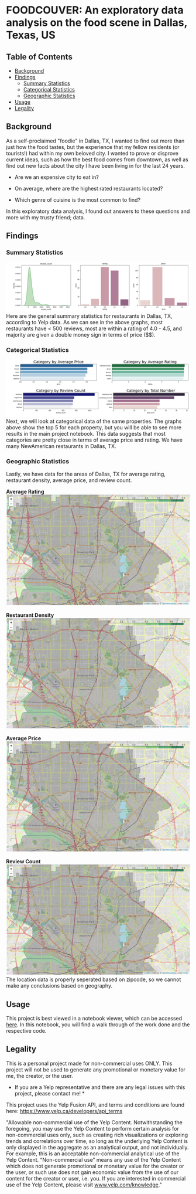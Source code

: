 # FOODCOUVER: An exploratory data analysis on the food scene in Dallas, Texas, US

## Table of Contents
* [Background](#background)
* [Findings](#findings)
  * [Summary Statistics](#summary-statistics)
  * [Categorical Statistics](#categorical-statistics)
  * [Geographic Statistics](#geographic-statistics)
* [Usage](#usage)
* [Legality](#legality)

## Background

As a self-proclaimed "foodie" in Dallas, TX, I wanted to find out more than just how the food tastes, but the experience that my fellow residents (or tourists!) had within my own beloved city. I wanted to prove or disprove current ideas, such as how the best food comes from downtown, as well as find out new facts about the city I have been living in for the last 24 years. 


* Are we an expensive city to eat in? 


* On average, where are the highest rated restaurants located? 


* Which genre of cuisine is the most common to find? 


In this exploratory data analysis, I found out answers to these questions and more with my trusty friend; data.

## Findings

### Summary Statistics
![summarystatistics](https://github.com/yashwanth033/Food_in_Dallas/blob/main/summary_statistics.png)
Here are the general summary statistics for restaurants in Dallas, TX, according to Yelp data. As we can see in the above graphs, most restaurants have < 500 reviews, most are within a rating of 4.0 - 4.5, and majority are given a double money sign in terms of price ($$).

### Categorical Statistics
![category](https://github.com/yashwanth033/Food_in_Dallas/blob/main/Categorical_statistics.png)
Next, we will look at categorical data of the same properties. The graphs above show the top 5 for each property, but you will be able to see more results in the main project notebook. This data suggests that most categories are pretty close in terms of average price and rating. We have many NewAmerican restaurants in Dallas, TX.

### Geographic Statistics
Lastly, we have data for the areas of Dallas, TX for average rating, restaurant density, average price, and review count.

**Average Rating**
![average_rating](https://github.com/yashwanth033/Food_in_Dallas/blob/main/Location.png)<br />


**Restaurant Density**
![restaurant_density](https://github.com/yashwanth033/Food_in_Dallas/blob/main/Location.png)<br />


**Average Price**
![average_price](https://github.com/yashwanth033/Food_in_Dallas/blob/main/Location.png)<br />


**Review Count**
![review_count](https://github.com/yashwanth033/Food_in_Dallas/blob/main/Location.png)<br />
The location data is properly seperated based on zipcode, so we cannot make any conclusions based on geography.


## Usage

This project is best viewed in a notebook viewer, which can be accessed [here](https://nbviewer.jupyter.org/github/justinmlam/foodcouver/blob/master/foodcouver.ipynb). In this notebook, you will find a walk through of the work done and the respective code.

## Legality
This is a personal project made for non-commercial uses ONLY. This project will not be used to generate any promotional or monetary value for me, the creator, or the user.
* If you are a Yelp representative and there are any legal issues with this project, please contact me! *

This project uses the Yelp Fusion API, and terms and conditions are found here:
https://www.yelp.ca/developers/api_terms

"Allowable non-commercial use of the Yelp Content. Notwithstanding the foregoing, you may use the Yelp Content to perform certain analysis for non-commercial uses only, such as creating rich visualizations or exploring trends and correlations over time, so long as the underlying Yelp Content is only displayed in the aggregate as an analytical output, and not individually. For example, this is an acceptable non-commercial analytical use of the Yelp Content. “Non-commercial use” means any use of the Yelp Content which does not generate promotional or monetary value for the creator or the user, or such use does not gain economic value from the use of our content for the creator or user, i.e. you. If you are interested in commercial use of the Yelp Content, please visit www.yelp.com/knowledge."
